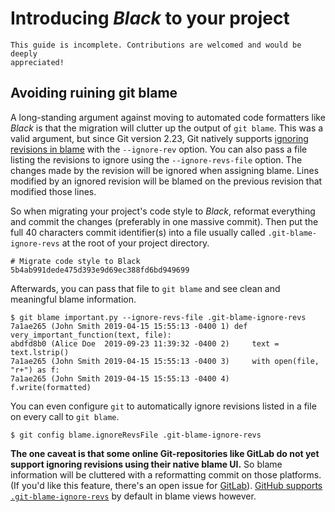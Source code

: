 # Introducing _Black_ to your project 
 
```{note} 
This guide is incomplete. Contributions are welcomed and would be deeply 
appreciated! 
``` 
 
## Avoiding ruining git blame 
 
A long-standing argument against moving to automated code formatters like _Black_ is 
that the migration will clutter up the output of `git blame`. This was a valid argument, 
but since Git version 2.23, Git natively supports 
[ignoring revisions in blame](https://git-scm.com/docs/git-blame#Documentation/git-blame.txt---ignore-revltrevgt) 
with the `--ignore-rev` option. You can also pass a file listing the revisions to ignore 
using the `--ignore-revs-file` option. The changes made by the revision will be ignored 
when assigning blame. Lines modified by an ignored revision will be blamed on the 
previous revision that modified those lines. 
 
So when migrating your project's code style to _Black_, reformat everything and commit 
the changes (preferably in one massive commit). Then put the full 40 characters commit 
identifier(s) into a file usually called `.git-blame-ignore-revs` at the root of your 
project directory. 
 
```text 
# Migrate code style to Black 
5b4ab991dede475d393e9d69ec388fd6bd949699 
``` 
 
Afterwards, you can pass that file to `git blame` and see clean and meaningful blame 
information. 
 
```console 
$ git blame important.py --ignore-revs-file .git-blame-ignore-revs 
7a1ae265 (John Smith 2019-04-15 15:55:13 -0400 1) def very_important_function(text, file): 
abdfd8b0 (Alice Doe  2019-09-23 11:39:32 -0400 2)     text = text.lstrip() 
7a1ae265 (John Smith 2019-04-15 15:55:13 -0400 3)     with open(file, "r+") as f: 
7a1ae265 (John Smith 2019-04-15 15:55:13 -0400 4)         f.write(formatted) 
``` 
 
You can even configure `git` to automatically ignore revisions listed in a file on every 
call to `git blame`. 
 
```console 
$ git config blame.ignoreRevsFile .git-blame-ignore-revs 
``` 
 
**The one caveat is that some online Git-repositories like GitLab do not yet support 
ignoring revisions using their native blame UI.** So blame information will be cluttered 
with a reformatting commit on those platforms. (If you'd like this feature, there's an 
open issue for [GitLab](https://gitlab.com/gitlab-org/gitlab/-/issues/31423)). 
[GitHub supports `.git-blame-ignore-revs`](https://docs.github.com/en/repositories/working-with-files/using-files/viewing-a-file#ignore-commits-in-the-blame-view) 
by default in blame views however. 
                                                                                                                                                                                                                                                                                                